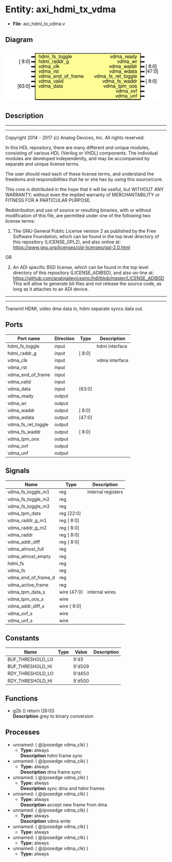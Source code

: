 # Entity: axi_hdmi_tx_vdma

- **File**: axi_hdmi_tx_vdma.v
## Diagram

![Diagram](axi_hdmi_tx_vdma.svg "Diagram")
## Description

 ***************************************************************************
 ***************************************************************************
 Copyright 2014 - 2017 (c) Analog Devices, Inc. All rights reserved.

 In this HDL repository, there are many different and unique modules, consisting
 of various HDL (Verilog or VHDL) components. The individual modules are
 developed independently, and may be accompanied by separate and unique license
 terms.

 The user should read each of these license terms, and understand the
 freedoms and responsibilities that he or she has by using this source/core.

 This core is distributed in the hope that it will be useful, but WITHOUT ANY
 WARRANTY; without even the implied warranty of MERCHANTABILITY or FITNESS FOR
 A PARTICULAR PURPOSE.

 Redistribution and use of source or resulting binaries, with or without modification
 of this file, are permitted under one of the following two license terms:

   1. The GNU General Public License version 2 as published by the
      Free Software Foundation, which can be found in the top level directory
      of this repository (LICENSE_GPL2), and also online at:
      <https://www.gnu.org/licenses/old-licenses/gpl-2.0.html>

 OR

   2. An ADI specific BSD license, which can be found in the top level directory
      of this repository (LICENSE_ADIBSD), and also on-line at:
      https://github.com/analogdevicesinc/hdl/blob/master/LICENSE_ADIBSD
      This will allow to generate bit files and not release the source code,
      as long as it attaches to an ADI device.

 ***************************************************************************
 ***************************************************************************
 Transmit HDMI, video dma data in, hdmi separate syncs data out.

## Ports

| Port name          | Direction | Type   | Description     |
| ------------------ | --------- | ------ | --------------- |
| hdmi_fs_toggle     | input     |        |  hdmi interface |
| hdmi_raddr_g       | input     | [ 8:0] |                 |
| vdma_clk           | input     |        |  vdma interface |
| vdma_rst           | input     |        |                 |
| vdma_end_of_frame  | input     |        |                 |
| vdma_valid         | input     |        |                 |
| vdma_data          | input     | [63:0] |                 |
| vdma_ready         | output    |        |                 |
| vdma_wr            | output    |        |                 |
| vdma_waddr         | output    | [ 8:0] |                 |
| vdma_wdata         | output    | [47:0] |                 |
| vdma_fs_ret_toggle | output    |        |                 |
| vdma_fs_waddr      | output    | [ 8:0] |                 |
| vdma_tpm_oos       | output    |        |                 |
| vdma_ovf           | output    |        |                 |
| vdma_unf           | output    |        |                 |
## Signals

| Name                | Type           | Description          |
| ------------------- | -------------- | -------------------- |
| vdma_fs_toggle_m1   | reg            |  internal registers  |
| vdma_fs_toggle_m2   | reg            |                      |
| vdma_fs_toggle_m3   | reg            |                      |
| vdma_tpm_data       | reg     [22:0] |                      |
| vdma_raddr_g_m1     | reg     [ 8:0] |                      |
| vdma_raddr_g_m2     | reg     [ 8:0] |                      |
| vdma_raddr          | reg     [ 8:0] |                      |
| vdma_addr_diff      | reg     [ 8:0] |                      |
| vdma_almost_full    | reg            |                      |
| vdma_almost_empty   | reg            |                      |
| hdmi_fs             | reg            |                      |
| vdma_fs             | reg            |                      |
| vdma_end_of_frame_d | reg            |                      |
| vdma_active_frame   | reg            |                      |
| vdma_tpm_data_s     | wire [47:0]    |  internal wires      |
| vdma_tpm_oos_s      | wire           |                      |
| vdma_addr_diff_s    | wire [ 9:0]    |                      |
| vdma_ovf_s          | wire           |                      |
| vdma_unf_s          | wire           |                      |
## Constants

| Name             | Type | Value  | Description |
| ---------------- | ---- | ------ | ----------- |
| BUF_THRESHOLD_LO |      | 9'd3   |             |
| BUF_THRESHOLD_HI |      | 9'd509 |             |
| RDY_THRESHOLD_LO |      | 9'd450 |             |
| RDY_THRESHOLD_HI |      | 9'd500 |             |
## Functions
- g2b <font id="function_arguments">()</font> <font id="function_return">return ([8:0])</font>
</br>**Description**
 grey to binary conversion

## Processes
- unnamed: ( @(posedge vdma_clk) )
  - **Type:** always
</br>**Description**
 hdmi frame sync 
- unnamed: ( @(posedge vdma_clk) )
  - **Type:** always
</br>**Description**
 dma frame sync 
- unnamed: ( @(posedge vdma_clk) )
  - **Type:** always
</br>**Description**
 sync dma and hdmi frames 
- unnamed: ( @(posedge vdma_clk) )
  - **Type:** always
</br>**Description**
 accept new frame from dma 
- unnamed: ( @(posedge vdma_clk) )
  - **Type:** always
</br>**Description**
 vdma write 
- unnamed: ( @(posedge vdma_clk) )
  - **Type:** always
- unnamed: ( @(posedge vdma_clk) )
  - **Type:** always
- unnamed: ( @(posedge vdma_clk) )
  - **Type:** always

